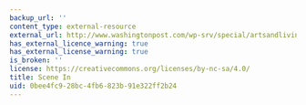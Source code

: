 ```yaml
---
backup_url: ''
content_type: external-resource
external_url: http://www.washingtonpost.com/wp-srv/special/artsandliving/scene-in/index.html?order=chronological&episode=5
has_external_licence_warning: true
has_external_license_warning: true
is_broken: ''
license: https://creativecommons.org/licenses/by-nc-sa/4.0/
title: Scene In
uid: 0bee4fc9-28bc-4fb6-823b-91e322ff2b24
---
```


